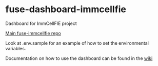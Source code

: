 # fuse-dashboard-immcellfie
Dashboard for ImmCellFIE project

[Main fuse-immcellfie repo](https://github.com/RENCI/fuse-immcellfie)

Look at .env.sample for an example of how to set the environmental variables.

Documentation on how to use the dashboard can be found in the [wiki](https://github.com/RENCI/fuse-dashboard-immcellfie/wiki)

